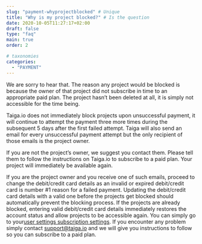 ```yaml
---
slug: "payment-whyprojectblocked" # Unique
title: "Why is my project blocked?" # Is the question
date: 2020-10-05T11:27:17+02:00
draft: false
type: "faq"
main: true
order: 2

# taxonomies
categories:
  - "PAYMENT"
---
```


We are sorry to hear that. The reason any project would be blocked is because the owner of that project did not subscribe in time to an appropriate paid plan. The project hasn’t been deleted at all, it is simply not accessible for the time being.

Taiga.io does not immediately block projects upon unsuccessful payment, it will continue to attempt the payment three more times during the subsequent 5 days after the first failed attempt. Taiga will also send an email for every unsuccessful payment attempt but the only recipient of those emails is the project owner.

If you are not the project’s owner, we suggest you contact them. Please tell them to follow the instructions on Taiga.io to subscribe to a paid plan. Your project will immediately be available again.

If you are the project owner and you receive one of such emails, proceed to change the debit/credit card details as an invalid or expired debit/credit card is number #1 reason for a failed payment. Updating the debit/credit card details with a valid one before the projects get blocked should automatically prevent the blocking process. If the projects are already blocked, entering valid debit/credit card details immediately restores the account status and allow projects to be accessible again. You can simply go to your[user settings subscription settings](https://tree.taiga.io/user-settings/contrib/subscriptions). If you encounter any problem simply contact support@taiga.io and we will give you instructions to follow so you can subscribe to a paid plan.